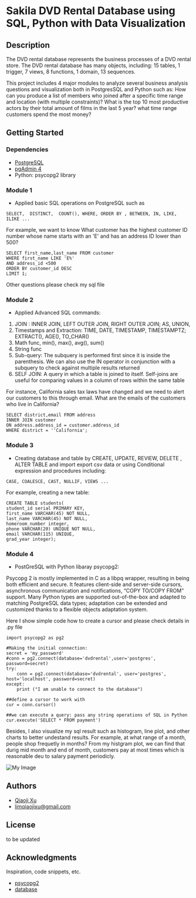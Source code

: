 # Sakila DVD Rental Database using SQL, Python with Data Visualization 
## Description
The DVD rental database represents the business processes of a DVD rental store. The DVD rental database has many objects, including: 15 tables, 1 trigger, 7 views, 8 functions, 1 domain, 13 sequences.

This project includes 4 major modules to analyze several business analysis questions and visualization both in PostgresSQL and Python such as: How can you produce a list of members who joined after a specific time range and location (with multiple constraints)? What is the top 10 most productive actors by their total amount of films in the last 5 year? what time range customers spend the most money?

## Getting Started

### Dependencies

* [PostgreSQL](https://postgresapp.com/)
* [pgAdmin 4](https://www.pgadmin.org/download/)
* Python: psycopg2 library

### Module 1
* Applied basic SQL operations on PostgreSQL such as
```
SELECT,  DISTINCT,  COUNT(), WHERE, ORDER BY , BETWEEN, IN, LIKE, ILIKE ...
```

For example, we want to know What customer has the highest customer ID number whose name starts with an 'E' and has an address ID lower than 500?

```
SELECT first_name,last_name FROM customer
WHERE first_name LIKE 'E%'
AND address_id <500
ORDER BY customer_id DESC
LIMIT 1;
```
Other questions please check my sql file

### Module 2
* Applied Advanced SQL commands: 

1.	JOIN : INNER JOIN, LEFT OUTER JOIN, RIGHT OUTER JOIN;  AS, UNION,
2.	Timestamps and Extraction: TIME, DATE, TIMESTAMP, TIMESTAMPTZ; EXTRACT(), AGE(), TO_CHAR()
3.	Math func, min(), max(), avg(), sum()
4.	String func
5.	Sub-query: The subquery is performed first since it is inside the parenthesis. We can also use the IN operator in conjunction with a subquery to check against multiple results returned
6.  SELF JOIN: A query in which a table is joined to itself. Self-joins are useful for comparing values in a column of rows within the same table

For instance, California sales tax laws have changed and we need to alert our customers to this through email. What are the emails of the customers who live in California?


```
SELECT district,email FROM address 
INNER JOIN customer 
ON address.address_id = customer.address_id 
WHERE district = ''California';
```
### Module 3
* Creating database and table by CREATE, UPDATE, REVIEW, DELETE , ALTER TABLE and import export csv data
or using Conditional expression and procedures including:
```
CASE, COALESCE, CAST, NULLIF, VIEWS ...
```

For example, creating a new table:

```
CREATE TABLE students(
student_id serial PRIMARY KEY,
first_name VARCHAR(45) NOT NULL,
last_name VARCHAR(45) NOT NULL, 
homeroom_number integer,
phone VARCHAR(20) UNIQUE NOT NULL,
email VARCHAR(115) UNIQUE,
grad_year integer);
```

### Module 4
* PostGreSQL with Python libaray psycopg2:

Psycopg 2 is mostly implemented in C as a libpq wrapper, resulting in being both efficient and secure. It features client-side and server-side cursors, asynchronous communication and notifications, “COPY TO/COPY FROM” support. Many Python types are supported out-of-the-box and adapted to matching PostgreSQL data types; adaptation can be extended and customized thanks to a flexible objects adaptation system.

Here I show simple code how to create a cursor and please check details in .py file

```
import psycopg2 as pg2

#Making the initial connection:
secret = 'my_password'
#conn = pg2.connect(database='dvdrental',user='postgres', password=secret)
try:
    conn = pg2.connect(database='dvdrental', user='postgres', host='localhost', password=secret)
except:
    print ("I am unable to connect to the database")

##define a cursor to work with
cur = conn.cursor()

##we can execute a query: pass any string operations of SQL in Python
cur.execute('SELECT * FROM payment')
```

Besides, I also visualize my sql result such as histogram, line plot, and other charts to better undestand results. 
For example, at what range of a month, people shop frequetly in months? From my histgram plot, we can find that durig mid month and end of month, customers pay at most times which is reasonable deu to salary payment periodicly. 

![My Image](./dvdrental/customer_payment_freq.png)

## Authors

* [Qiaoji Xu](https://www.linkedin.com/in/qiaoji-lim-xu-53156b245/)
* limqiaojixu@gmail.com

## License

to be updated

## Acknowledgments
Inspiration, code snippets, etc.
* [psycopg2](https://pypi.org/project/psycopg2/)
* [database](https://www.postgresqltutorial.com/postgresql-getting-started/postgresql-sample-database/)

